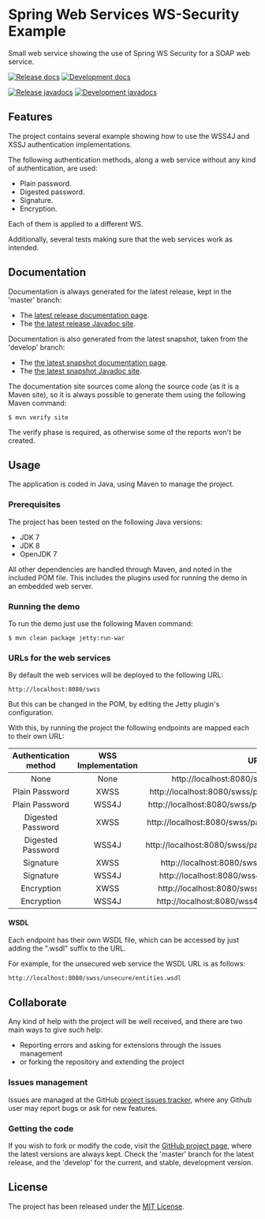 # Spring Web Services WS-Security Example

Small web service showing the use of Spring WS Security for a SOAP web service.

[![Release docs](https://img.shields.io/badge/docs-release-blue.svg)][site-release]
[![Development docs](https://img.shields.io/badge/docs-develop-blue.svg)][site-develop]

[![Release javadocs](https://img.shields.io/badge/javadocs-release-blue.svg)][javadoc-release]
[![Development javadocs](https://img.shields.io/badge/javadocs-develop-blue.svg)][javadoc-develop]

## Features

The project contains several example showing how to use the WSS4J and XSSJ authentication implementations.

The following authentication methods, along a web service without any kind of authentication, are used:

- Plain password.
- Digested password.
- Signature.
- Encryption.

Each of them is applied to a different WS.

Additionally, several tests making sure that the web services work as intended.

## Documentation

Documentation is always generated for the latest release, kept in the 'master' branch:

- The [latest release documentation page][site-release].
- The [the latest release Javadoc site][javadoc-release].

Documentation is also generated from the latest snapshot, taken from the 'develop' branch:

- The [the latest snapshot documentation page][site-develop].
- The [the latest snapshot Javadoc site][javadoc-develop].

The documentation site sources come along the source code (as it is a Maven site), so it is always possible to generate them using the following Maven command:

```
$ mvn verify site
```

The verify phase is required, as otherwise some of the reports won't be created.

## Usage

The application is coded in Java, using Maven to manage the project.

### Prerequisites

The project has been tested on the following Java versions:
* JDK 7
* JDK 8
* OpenJDK 7

All other dependencies are handled through Maven, and noted in the included POM file. This includes the plugins used for running the demo in an embedded web server.

### Running the demo

To run the demo just use the following Maven command:

```
$ mvn clean package jetty:run-war
```

### URLs for the web services

By default the web services will be deployed to the following URL:

```
http://localhost:8080/swss
```

But this can be changed in the POM, by editing the Jetty plugin's configuration.

With this, by running the project the following endpoints are mapped each to their own URL:

|Authentication method|WSS Implementation|URL|
|:-:|:-:|:-:|
|None|None|http://localhost:8080/swss/unsecure/entities|
|Plain Password|XWSS|http://localhost:8080/swss/password/plain/xwss/entities|
|Plain Password|WSS4J|http://localhost:8080/swss/password/plain/wss4j/entities|
|Digested Password|XWSS|http://localhost:8080/swss/password/digest/xwss/entities|
|Digested Password|WSS4J|http://localhost:8080/swss/password/digest/wss4j/entities|
|Signature|XWSS|http://localhost:8080/swss/signature/xwss/entities|
|Signature|WSS4J|http://localhost:8080/wss4j/signature/xwss/entities|
|Encryption|XWSS|http://localhost:8080/swss/encryption/xwss/entities|
|Encryption|WSS4J|http://localhost:8080/wss4j/encryption/xwss/entities|

#### WSDL

Each endpoint has their own WSDL file, which can be accessed by just adding the ".wsdl" suffix to the URL.

For example, for the unsecured web service the WSDL URL is as follows:

```
http://localhost:8080/swss/unsecure/entities.wsdl
```

## Collaborate

Any kind of help with the project will be well received, and there are two main ways to give such help:

- Reporting errors and asking for extensions through the issues management
- or forking the repository and extending the project

### Issues management

Issues are managed at the GitHub [project issues tracker][issues], where any Github user may report bugs or ask for new features.

### Getting the code

If you wish to fork or modify the code, visit the [GitHub project page][scm], where the latest versions are always kept. Check the 'master' branch for the latest release, and the 'develop' for the current, and stable, development version.

## License

The project has been released under the [MIT License][license].

[issues]: https://github.com/bernardo-mg/swss-soap-example/issues
[javadoc-develop]: http://docs.wandrell.com/maven/swss-soap-example/apidocs
[javadoc-release]: http://docs.wandrell.com/development/maven/swss-soap-example/apidocs
[license]: http://www.opensource.org/licenses/mit-license.php
[scm]: https://github.com/bernardo-mg/spring-ws-security-soap-example
[site-develop]: http://docs.wandrell.com/development/maven/swss-soap-example
[site-release]: http://docs.wandrell.com/maven/swss-soap-example

